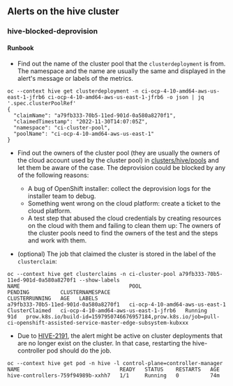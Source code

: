 ## Alerts on the hive cluster

### hive-blocked-deprovision

#### Runbook

* Find out the name of the cluster pool that the `clusterdeployment` is from. The namespace and the name are usually the same and displayed in the alert's message
or labels of the metrics.

```console
oc --context hive get clusterdeployment -n ci-ocp-4-10-amd64-aws-us-east-1-jfrb6 ci-ocp-4-10-amd64-aws-us-east-1-jfrb6 -o json | jq '.spec.clusterPoolRef'
{
  "claimName": "a79fb333-70b5-11ed-901d-0a580a8270f1",
  "claimedTimestamp": "2022-11-30T14:07:05Z",
  "namespace": "ci-cluster-pool",
  "poolName": "ci-ocp-4-10-amd64-aws-us-east-1"
}
```

* Find out the owners of the cluster pool (they are usually the owners of the cloud account used by the cluster pool) in [clusters/hive/pools](https://github.com/openshift/release/tree/master/clusters/hive/pools) and let them be aware of the case.
The deprovision could be blocked by any of the following reasons:
    * A bug of OpenShift installer: collect the deprovision logs for the installer team to debug.
    * Something went wrong on the cloud platform: create a ticket to the cloud platform.
    * A test step that abused the cloud credentials by creating resources on the cloud with them and failing to clean them up: The owners of the cluster pools need to find the owners of the test and the steps and work with them.

* (optional) The job that claimed the cluster is stored in the label of the `clusterclaim`:

```console
oc --context hive get clusterclaims -n ci-cluster-pool a79fb333-70b5-11ed-901d-0a580a8270f1 --show-labels
NAME                                   POOL                              PENDING          CLUSTERNAMESPACE                        CLUSTERRUNNING   AGE   LABELS
a79fb333-70b5-11ed-901d-0a580a8270f1   ci-ocp-4-10-amd64-aws-us-east-1   ClusterClaimed   ci-ocp-4-10-amd64-aws-us-east-1-jfrb6   Running          91d   prow.k8s.io/build-id=1597950746676957184,prow.k8s.io/job=pull-ci-openshift-assisted-service-master-edge-subsystem-kubxxx
```

* Due to [HIVE-2191](https://issues.redhat.com/browse/HIVE-2191), the alert might be active on cluster deployments that are no longer exist on the cluster. In that case, restarting the hive-controller pod should do the job.

```console
oc --context hive get pod -n hive -l control-plane=controller-manager
NAME                                READY   STATUS    RESTARTS   AGE
hive-controllers-759f94989b-xxhh7   1/1     Running   0          74m
```
